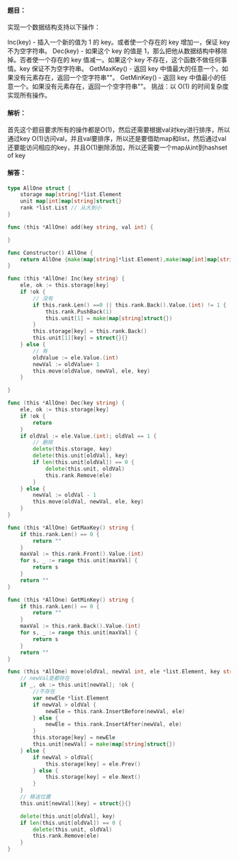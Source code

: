 #### 题目：

实现一个数据结构支持以下操作：

Inc(key) - 插入一个新的值为 1 的 key。或者使一个存在的 key 增加一，保证 key 不为空字符串。
Dec(key) - 如果这个 key 的值是 1，那么把他从数据结构中移除掉。否者使一个存在的 key 值减一。如果这个 key 不存在，这个函数不做任何事情。key 保证不为空字符串。
GetMaxKey() - 返回 key 中值最大的任意一个。如果没有元素存在，返回一个空字符串""。
GetMinKey() - 返回 key 中值最小的任意一个。如果没有元素存在，返回一个空字符串""。
挑战：以 O(1) 的时间复杂度实现所有操作。

#### 解析：

首先这个题目要求所有的操作都是O(1)，然后还需要根据val对key进行排序，所以通过key O(1)访问val，并且val要排序，所以还是要借助map和list，然后通过val还要能访问相应的key，并且O(1)删除添加，所以还需要一个map从int到hashset of key

#### 解答：

```go
type AllOne struct {
	storage map[string]*list.Element
	unit map[int]map[string]struct{}
	rank *list.List // 从大到小
}

func (this *AllOne) add(key string, val int) {

}

func Constructor() AllOne {
	return AllOne {make(map[string]*list.Element),make(map[int]map[string]struct{}),list.New()}
}

func (this *AllOne) Inc(key string) {
	ele, ok := this.storage[key]
	if !ok {
		// 没有
		if this.rank.Len() ==0 || this.rank.Back().Value.(int) != 1 {
			this.rank.PushBack(1)
			this.unit[1] = make(map[string]struct{})
		}
		this.storage[key] = this.rank.Back()
		this.unit[1][key] = struct{}{}
	} else {
		// 有
		oldValue := ele.Value.(int)
		newVal := oldValue+ 1
		this.move(oldValue, newVal, ele, key)
	}

}

func (this *AllOne) Dec(key string) {
	ele, ok := this.storage[key]
	if !ok {
		return
	}
	if oldVal := ele.Value.(int); oldVal == 1 {
		// 删除
		delete(this.storage, key)
		delete(this.unit[oldVal], key)
		if len(this.unit[oldVal]) == 0 {
			delete(this.unit, oldVal)
			this.rank.Remove(ele)
		}
	} else {
		newVal := oldVal - 1
		this.move(oldVal, newVal, ele, key)
	}
}

func (this *AllOne) GetMaxKey() string {
	if this.rank.Len() == 0 {
		return ""
	}
	maxVal := this.rank.Front().Value.(int)
	for s, _ := range this.unit[maxVal] {
		return s
	}
	return ""
}

func (this *AllOne) GetMinKey() string {
	if this.rank.Len() == 0 {
		return ""
	}
	maxVal := this.rank.Back().Value.(int)
	for s, _ := range this.unit[maxVal] {
		return s
	}
	return ""
}

func (this *AllOne) move(oldVal, newVal int, ele *list.Element, key string) {
	// newVal是都存在
	if _, ok := this.unit[newVal]; !ok {
		//不存在
		var newEle *list.Element
		if newVal > oldVal {
			newEle = this.rank.InsertBefore(newVal, ele)
		} else {
			newEle = this.rank.InsertAfter(newVal, ele)
		}
		this.storage[key] = newEle
		this.unit[newVal] = make(map[string]struct{})
	} else {
		if newVal > oldVal{
			this.storage[key] = ele.Prev()
		} else {
			this.storage[key] = ele.Next()
		}
	}
	// 移送位置
	this.unit[newVal][key] = struct{}{}

	delete(this.unit[oldVal], key)
	if len(this.unit[oldVal]) == 0 {
		delete(this.unit, oldVal)
		this.rank.Remove(ele)
	}
}

```

